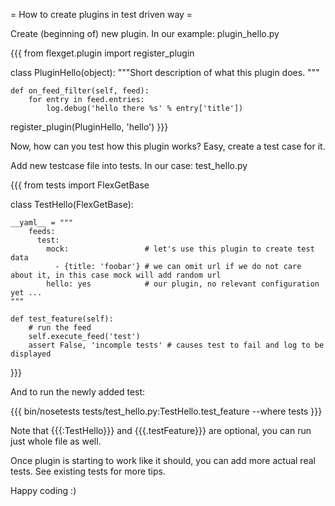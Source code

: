 = How to create plugins in test driven way =

Create (beginning of) new plugin. In our example: plugin_hello.py

{{{
from flexget.plugin import register_plugin

class PluginHello(object):
    """Short description of what this plugin does.
    """

    def on_feed_filter(self, feed):
        for entry in feed.entries:
            log.debug('hello there %s' % entry['title'])


register_plugin(PluginHello, 'hello')
}}}

Now, how can you test how this plugin works? Easy, create a test case for it.

Add new testcase file into tests. In our case: test_hello.py

{{{
from tests import FlexGetBase

class TestHello(FlexGetBase):
    
    __yaml__ = """
        feeds:
          test:
            mock:                 # let's use this plugin to create test data
              - {title: 'foobar'} # we can omit url if we do not care about it, in this case mock will add random url
            hello: yes            # our plugin, no relevant configuration yet ...
    """
    
    def test_feature(self):
        # run the feed
        self.execute_feed('test')
        assert False, 'incomple tests' # causes test to fail and log to be displayed
}}}

And to run the newly added test:

{{{
bin/nosetests tests/test_hello.py:TestHello.test_feature --where tests
}}}

Note that {{{:TestHello}}} and {{{.testFeature}}} are optional, you can run just whole file as well.

Once plugin is starting to work like it should, you can add more actual real tests. See existing tests for more tips.

Happy coding :)